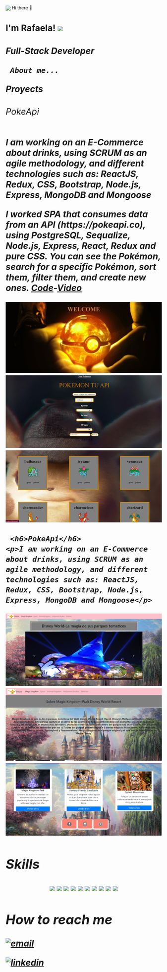 <img align="center" src= "https://img-17.ccm2.net/P-lU3EvBF8pHZ_AeevzfCDt4wy8=/500x/bf4cf708978041238bcc61ef905cc830/ccm-faq/niclas-illg-gyRa86ExKTw-unsplash.jpg" height="500px" width="auto" /> 
 Hi there 👋
   <h1> I'm Rafaela! <img src="https://media.giphy.com/media/mGcNjsfWAjY5AEZNw6/giphy.gif" width="50"></h1>
   <h1><em>Full-Stack Developer
   
     About me...
   <p>Proyects</hp>
    <h6>PokeApi</h6>
    <p>I am working on an E-Commerce about drinks, using SCRUM as an agile methodology, and different technologies such as: ReactJS, Redux, CSS, Bootstrap, Node.js, Express, MongoDB and Mongoose</p>
   <p>I worked SPA that consumes data from an API (https://pokeapi.co), using PostgreSQL, Sequalize, Node.js, Express, React, Redux and pure CSS. You can see the Pokémon, search for a specific Pokémon, sort them, filter them, and create new ones. <a href="https://github.com/davidheredia25/PI-Pokemon-FT17a">Code</a>-<a href="https://www.youtube.com/watch?v=e9-TloUKjIw">Video</a></p>

   <img  src='./image (2).png'/>
  
   <img src='./image (3).png'/>
  
   <img src='./image (4).png'/>

     <h6>PokeApi</h6>
    <p>I am working on an E-Commerce about drinks, using SCRUM as an agile methodology, and different technologies such as: ReactJS, Redux, CSS, Bootstrap, Node.js, Express, MongoDB and Mongoose</p>
 
  <img  src='./image (5).png'/>
  
   <img src='./image (7).png'/>
  
   <img src='./image (8).png'/>
   
   
   
   














## Skills
<p align="center">
<img src ="https://img.shields.io/badge/-HTML5-E34F26?style=flat&logo=html5&logoColor=white"> 
<img src = "https://img.shields.io/badge/-CSS3-1572B6?style=flat&logo=css3&logoColor=white">
  <img src="https://img.shields.io/badge/-Bootstrap-563D7C?style=flat&logo=bootstrap&logoColor=white">
<img src="https://img.shields.io/badge/-JavaScript-eed718?style=flat&logo=javascript&logoColor=ffffff">
<img src="https://img.shields.io/badge/-React.js-000000?style=flat&logo=react&logoColor=00c8ff">
<img src="https://img.shields.io/badge/-Redux-5E4194?style=flat&logo=redux&logoColor=FFFFFF">
<img src="https://img.shields.io/badge/-Node.js-3C873A?style=flat&logo=Node.js&logoColor=white">
<img src="https://img.shields.io/badge/-Express-787878?style=flat&logo=express">
<img src="https://img.shields.io/badge/-Sequelize-1572B6?style=flat&logo=sequelize&logoColor=FFFFFF">
<img src="https://img.shields.io/badge/-PostgreSQL-326590?style=flat&logo=postgresql&logoColor=FFFFFF">
</p>
  
  ## How to reach me

[<img src='https://img.shields.io/badge/Email-Rafaela%20Ruggeri-blue' alt='email'>](mailto:rafaelaru22@hotmail.com) 

[<img src='https://img.shields.io/badge/--linkedin?label=LinkedIn&logo=LinkedIn&style=social' alt='linkedin'>](https://www.linkedin.com/in/rafaela-ruggeri/) 
  













<!--
**Rafaela22717/Rafaela22717** is a ✨ _special_ ✨ repository because its `README.md` (this file) appears on your GitHub profile.

Here are some ideas to get you started:






- 🔭 I’m currently working on ...
- 🌱 I’m currently learning ...
- 👯 I’m looking to collaborate on ...
- 🤔 I’m looking for help with ...
- 💬 Ask me about ...
- 📫 How to reach me: ...
- 😄 Pronouns: ...
- ⚡ Fun fact: ...
-->

